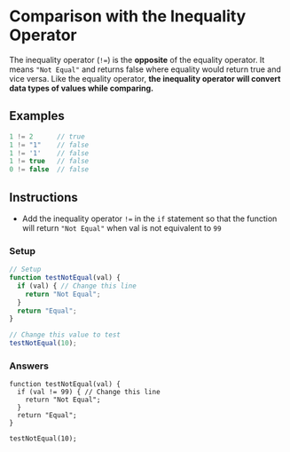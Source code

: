 # Comparison with the Inequality Operator

The inequality operator (`!=`) is the **opposite** of the equality operator.
It means `"Not Equal"` and returns false where equality would return
true and vice versa. Like the equality operator, **the inequality operator
will convert data types of values while comparing.**

## Examples

```javascript
1 != 2      // true
1 != "1"    // false
1 != '1'    // false
1 != true   // false
0 != false  // false
```

## Instructions

- Add the inequality operator `!=` in the `if` statement so that the
function will return `"Not Equal"` when val is not equivalent to `99`

### Setup

```javascript
// Setup
function testNotEqual(val) {
  if (val) { // Change this line
    return "Not Equal";
  }
  return "Equal";
}

// Change this value to test
testNotEqual(10);
```

### Answers

```
function testNotEqual(val) {
  if (val != 99) { // Change this line
    return "Not Equal";
  }
  return "Equal";
}

testNotEqual(10);
```
